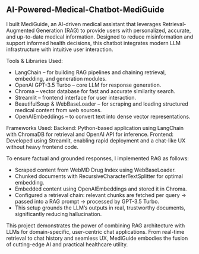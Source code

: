 ## AI-Powered-Medical-Chatbot-MediGuide

I built MediGuide, an AI-driven medical assistant that leverages Retrieval-Augmented Generation (RAG) to provide users with personalized, accurate, and up-to-date medical information. Designed to reduce misinformation and support informed health decisions, this chatbot integrates modern LLM infrastructure with intuitive user interaction.

Tools & Libraries Used:
- LangChain – for building RAG pipelines and chaining retrieval, embedding, and generation modules.
- OpenAI GPT-3.5 Turbo – core LLM for response generation.
- Chroma – vector database for fast and accurate similarity search.
- Streamlit – frontend interface for user interaction.
- BeautifulSoup & WebBaseLoader – for scraping and loading structured medical content from web sources.
- OpenAIEmbeddings – to convert text into dense vector representations.

Frameworks Used:
Backend: Python-based application using LangChain with ChromaDB for retrieval and OpenAI API for inference.
Frontend: Developed using Streamlit, enabling rapid deployment and a chat-like UX without heavy frontend code.

To ensure factual and grounded responses, I implemented RAG as follows:
- Scraped content from WebMD Drug Index using WebBaseLoader.
- Chunked documents with RecursiveCharacterTextSplitter for optimal embedding.
- Embedded content using OpenAIEmbeddings and stored it in Chroma.
- Configured a retrieval chain: relevant chunks are fetched per query → passed into a RAG prompt → processed by GPT-3.5 Turbo.
- This setup grounds the LLM’s outputs in real, trustworthy documents, significantly reducing hallucination.

This project demonstrates the power of combining RAG architecture with LLMs for domain-specific, user-centric chat applications. From real-time retrieval to chat history and seamless UX, MediGuide embodies the fusion of cutting-edge AI and practical healthcare utility.

